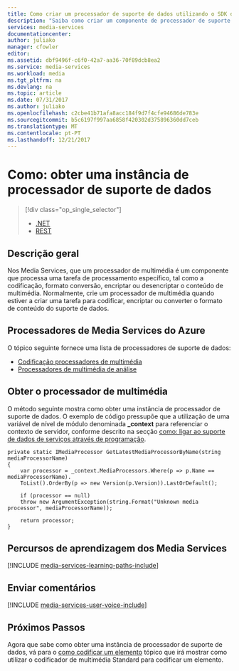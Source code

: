 ```yaml
---
title: Como criar um processador de suporte de dados utilizando o SDK de Media Services do Azure para .NET | Microsoft Docs
description: "Saiba como criar um componente de processador de suporte de dados para codificar, converter o formato, encriptar ou desencriptar o conteúdo de multimédia de Media Services do Azure. Exemplos de código são escritos em c# e utilizam o SDK de Media Services para .NET."
services: media-services
documentationcenter: 
author: juliako
manager: cfowler
editor: 
ms.assetid: dbf9496f-c6f0-42a7-aa36-70f89dcb8ea2
ms.service: media-services
ms.workload: media
ms.tgt_pltfrm: na
ms.devlang: na
ms.topic: article
ms.date: 07/31/2017
ms.author: juliako
ms.openlocfilehash: c2cbe41b71afa8acc184f9d7f4cfe94686de783e
ms.sourcegitcommit: b5c6197f997aa6858f420302d375896360dd7ceb
ms.translationtype: MT
ms.contentlocale: pt-PT
ms.lasthandoff: 12/21/2017
---
```

# <a name="how-to-get-a-media-processor-instance"></a>Como: obter uma instância de processador de suporte de dados
> [!div class="op_single_selector"]
> * [.NET](media-services-get-media-processor.md)
> * [REST](media-services-rest-get-media-processor.md)
> 
> 

## <a name="overview"></a>Descrição geral
Nos Media Services, que um processador de multimédia é um componente que processa uma tarefa de processamento específico, tal como a codificação, formato conversão, encriptar ou desencriptar o conteúdo de multimédia. Normalmente, crie um processador de multimédia quando estiver a criar uma tarefa para codificar, encriptar ou converter o formato de conteúdo do suporte de dados.

## <a name="azure-media-processors"></a>Processadores de Media Services do Azure 

O tópico seguinte fornece uma lista de processadores de suporte de dados:

* [Codificação processadores de multimédia](scenarios-and-availability.md#encoding-media-processors)
* [Processadores de multimédia de análise](scenarios-and-availability.md#analytics-media-processors)

## <a name="get-media-processor"></a>Obter o processador de multimédia

O método seguinte mostra como obter uma instância de processador de suporte de dados. O exemplo de código pressupõe que a utilização de uma variável de nível de módulo denominada **_context** para referenciar o contexto de servidor, conforme descrito na secção [como: ligar ao suporte de dados de serviços através de programação](media-services-use-aad-auth-to-access-ams-api.md).

    private static IMediaProcessor GetLatestMediaProcessorByName(string mediaProcessorName)
    {
        var processor = _context.MediaProcessors.Where(p => p.Name == mediaProcessorName).
        ToList().OrderBy(p => new Version(p.Version)).LastOrDefault();

        if (processor == null)
        throw new ArgumentException(string.Format("Unknown media processor", mediaProcessorName));

        return processor;
    }


## <a name="media-services-learning-paths"></a>Percursos de aprendizagem dos Media Services
[!INCLUDE [media-services-learning-paths-include](../../includes/media-services-learning-paths-include.md)]

## <a name="provide-feedback"></a>Enviar comentários
[!INCLUDE [media-services-user-voice-include](../../includes/media-services-user-voice-include.md)]

## <a name="next-steps"></a>Próximos Passos
Agora que sabe como obter uma instância de processador de suporte de dados, vá para o [como codificar um elemento](media-services-dotnet-encode-with-media-encoder-standard.md) tópico que irá mostrar como utilizar o codificador de multimédia Standard para codificar um elemento.

